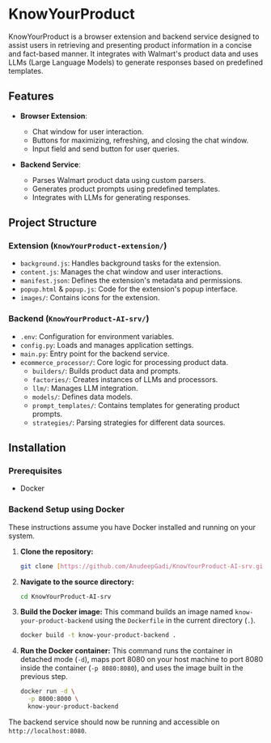 # KnowYourProduct

KnowYourProduct is a browser extension and backend service designed to assist users in retrieving and presenting product information in a concise and fact-based manner. It integrates with Walmart's product data and uses LLMs (Large Language Models) to generate responses based on predefined templates.

## Features

- **Browser Extension**:
  - Chat window for user interaction.
  - Buttons for maximizing, refreshing, and closing the chat window.
  - Input field and send button for user queries.

- **Backend Service**:
  - Parses Walmart product data using custom parsers.
  - Generates product prompts using predefined templates.
  - Integrates with LLMs for generating responses.

## Project Structure

### Extension (`KnowYourProduct-extension/`)
- `background.js`: Handles background tasks for the extension.
- `content.js`: Manages the chat window and user interactions.
- `manifest.json`: Defines the extension's metadata and permissions.
- `popup.html` & `popup.js`: Code for the extension's popup interface.
- `images/`: Contains icons for the extension.

### Backend (`KnowYourProduct-AI-srv/`)
- `.env`: Configuration for environment variables.
- `config.py`: Loads and manages application settings.
- `main.py`: Entry point for the backend service.
- `ecommerce_processor/`: Core logic for processing product data.
  - `builders/`: Builds product data and prompts.
  - `factories/`: Creates instances of LLMs and processors.
  - `llm/`: Manages LLM integration.
  - `models/`: Defines data models.
  - `prompt_templates/`: Contains templates for generating product prompts.
  - `strategies/`: Parsing strategies for different data sources.

## Installation

### Prerequisites
- Docker

### Backend Setup using Docker

These instructions assume you have Docker installed and running on your system.

1.  **Clone the repository:**
    ```bash
    git clone [https://github.com/AnudeepGadi/KnowYourProduct-AI-srv.git](https://github.com/AnudeepGadi/KnowYourProduct-AI-srv.git)
    ```

2.  **Navigate to the source directory:**
    ```bash
    cd KnowYourProduct-AI-srv
    ```

3.  **Build the Docker image:**
    This command builds an image named `know-your-product-backend` using the `Dockerfile` in the current directory (`.`).
    ```bash
    docker build -t know-your-product-backend .
    ```

4.  **Run the Docker container:**
    This command runs the container in detached mode (`-d`), maps port 8080 on your host machine to port 8080 inside the container (`-p 8080:8080`), and uses the image built in the previous step.
    ```bash
    docker run -d \
      -p 8000:8000 \
      know-your-product-backend
    ```

The backend service should now be running and accessible on `http://localhost:8080`.